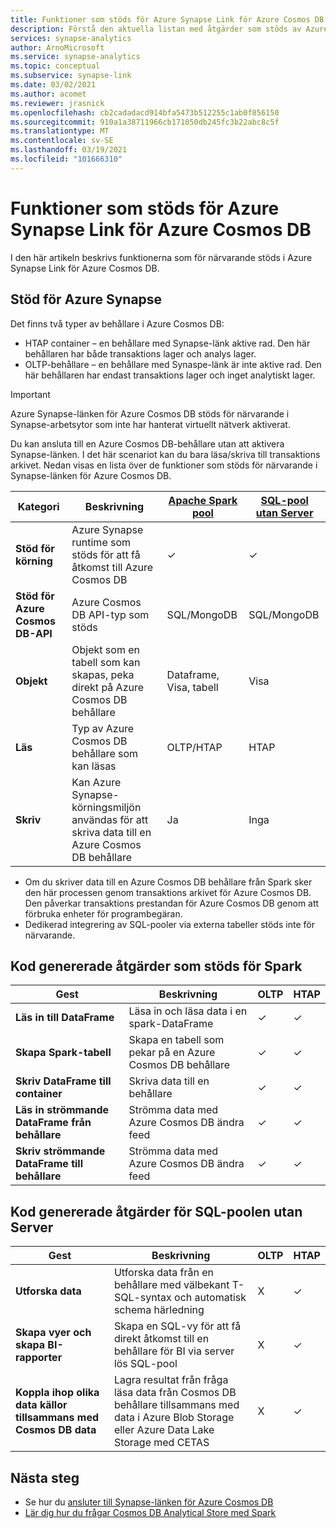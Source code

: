 ```yaml
---
title: Funktioner som stöds för Azure Synapse Link för Azure Cosmos DB
description: Förstå den aktuella listan med åtgärder som stöds av Azure Synapse-länken för Azure Cosmos DB
services: synapse-analytics
author: ArnoMicrosoft
ms.service: synapse-analytics
ms.topic: conceptual
ms.subservice: synapse-link
ms.date: 03/02/2021
ms.author: acomet
ms.reviewer: jrasnick
ms.openlocfilehash: cb2cadadacd914bfa5473b512255c1ab0f856150
ms.sourcegitcommit: 910a1a38711966cb171050db245fc3b22abc8c5f
ms.translationtype: MT
ms.contentlocale: sv-SE
ms.lasthandoff: 03/19/2021
ms.locfileid: "101666310"
---
```

# <a name="azure-synapse-link-for-azure-cosmos-db-supported-features"></a>Funktioner som stöds för Azure Synapse Link för Azure Cosmos DB

I den här artikeln beskrivs funktionerna som för närvarande stöds i Azure Synapse Link för Azure Cosmos DB.

## <a name="azure-synapse-support"></a>Stöd för Azure Synapse

Det finns två typer av behållare i Azure Cosmos DB:
* HTAP container – en behållare med Synapse-länk aktive rad. Den här behållaren har både transaktions lager och analys lager. 
* OLTP-behållare – en behållare med Synaspe-länk är inte aktive rad. Den här behållaren har endast transaktions lager och inget analytiskt lager.

> [!IMPORTANT]
> Azure Synapse-länken för Azure Cosmos DB stöds för närvarande i Synapse-arbetsytor som inte har hanterat virtuellt nätverk aktiverat. 

Du kan ansluta till en Azure Cosmos DB-behållare utan att aktivera Synapse-länken. I det här scenariot kan du bara läsa/skriva till transaktions arkivet. Nedan visas en lista över de funktioner som stöds för närvarande i Synapse-länken för Azure Cosmos DB. 

| Kategori              | Beskrivning |[Apache Spark pool](../sql/on-demand-workspace-overview.md) | [SQL-pool utan Server](../sql/on-demand-workspace-overview.md) |
| -------------------- | ----------------------------------------------------------- |----------------------------------------------------------- | ----------------------------------------------------------- |
| **Stöd för körning** |Azure Synapse runtime som stöds för att få åtkomst till Azure Cosmos DB| ✓ | ✓ |
| **Stöd för Azure Cosmos DB-API** | Azure Cosmos DB API-typ som stöds | SQL/MongoDB | SQL/MongoDB |
| **Objekt**  |Objekt som en tabell som kan skapas, peka direkt på Azure Cosmos DB behållare| Dataframe, Visa, tabell | Visa |
| **Läs**    | Typ av Azure Cosmos DB behållare som kan läsas | OLTP/HTAP | HTAP  |
| **Skriv**   | Kan Azure Synapse-körningsmiljön användas för att skriva data till en Azure Cosmos DB behållare | Ja | Inga |

* Om du skriver data till en Azure Cosmos DB behållare från Spark sker den här processen genom transaktions arkivet för Azure Cosmos DB. Den påverkar transaktions prestandan för Azure Cosmos DB genom att förbruka enheter för programbegäran.
* Dedikerad integrering av SQL-pooler via externa tabeller stöds inte för närvarande.
 
## <a name="supported-code-generated-actions-for-spark"></a>Kod genererade åtgärder som stöds för Spark

| Gest              | Beskrivning |OLTP |HTAP  |
| -------------------- | ----------------------------------------------------------- |----------------------------------------------------------- |----------------------------------------------------------- |
| **Läs in till DataFrame** |Läsa in och läsa data i en spark-DataFrame |✓| ✓ |
| **Skapa Spark-tabell** |Skapa en tabell som pekar på en Azure Cosmos DB behållare|✓| ✓ |
| **Skriv DataFrame till container** |Skriva data till en behållare|✓| ✓ |
| **Läs in strömmande DataFrame från behållare** |Strömma data med Azure Cosmos DB ändra feed|✓| ✓ |
| **Skriv strömmande DataFrame till behållare** |Strömma data med Azure Cosmos DB ändra feed|✓| ✓ |

## <a name="supported-code-generated-actions-for-serverless-sql-pool"></a>Kod genererade åtgärder för SQL-poolen utan Server

| Gest              | Beskrivning |OLTP |HTAP |
| -------------------- | ----------------------------------------------------------- |----------------------------------------------------------- |----------------------------------------------------------- |
| **Utforska data** |Utforska data från en behållare med välbekant T-SQL-syntax och automatisk schema härledning|X| ✓ |
| **Skapa vyer och skapa BI-rapporter** |Skapa en SQL-vy för att få direkt åtkomst till en behållare för BI via server lös SQL-pool |X| ✓ |
| **Koppla ihop olika data källor tillsammans med Cosmos DB data** | Lagra resultat från fråga läsa data från Cosmos DB behållare tillsammans med data i Azure Blob Storage eller Azure Data Lake Storage med CETAS |X| ✓ |

## <a name="next-steps"></a>Nästa steg

* Se hur du [ansluter till Synapse-länken för Azure Cosmos DB](../quickstart-connect-synapse-link-cosmos-db.md)
* [Lär dig hur du frågar Cosmos DB Analytical Store med Spark](how-to-query-analytical-store-spark.md)